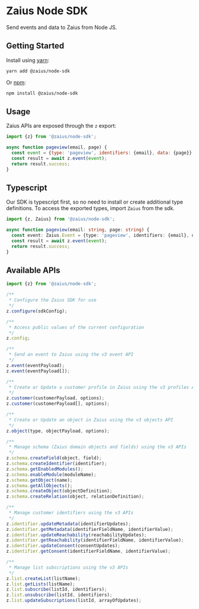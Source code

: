 # Zaius Node SDK

Send events and data to Zaius from Node JS.

## Getting Started

Install using [yarn](https://yarnpkg.com/en/):

```bash
yarn add @zaius/node-sdk
```

Or [npm](https://www.npmjs.com/):

```bash
npm install @zaius/node-sdk
```

## Usage

Zaius APIs are exposed through the `z` export:

```javascript
import {z} from '@zaius/node-sdk';

async function pageview(email, page) {
  const event = {type: 'pageview', identifiers: {email}, data: {page}};
  const result = await z.event(event);
  return result.success;
}
```

## Typescript

Our SDK is typescript first, so no need to install or create additional type definitions.
To access the exported types, import `Zaius` from the sdk.

```typescript
import {z, Zaius} from '@zaius/node-sdk';

async function pageview(email: string, page: string) {
  const event: Zaius.Event = {type: 'pageview', identifiers: {email}, data: {page}};
  const result = await z.event(event);
  return result.success;
}
```

## Available APIs

```javascript
import {z} from '@zaius/node-sdk';

/**
 * Configure the Zaius SDK for use
 */
z.configure(sdkConfig);

/**
 * Access public values of the current configuration
 */
z.config;

/**
 * Send an event to Zaius using the v3 event API
 */
z.event(eventPayload);
z.event(eventPayload[]);

/**
 * Create or Update a customer profile in Zaius using the v3 profiles API
 */
z.customer(customerPayload, options);
z.customer(customerPayload[], options);

/**
 * Create or Update an object in Zaius using the v3 objects API
 */
z.object(type, objectPayload, options);

/**
 * Manage schema (Zaius domain objects and fields) using the v3 APIs
 */
z.schema.createField(object, field);
z.schema.createIdentifier(identifier);
z.schema.getEnabledModules();
z.schema.enableModule(moduleName);
z.schema.getObject(name);
z.schema.getAllObjects();
z.schema.createObject(objectDefinition);
z.schema.createRelation(object, relationDefinition);

/**
 * Manage customer identifiers using the v3 APIs
 */
z.identifier.updateMetadata(identifierUpdates);
z.identifier.getMetadata(identifierFieldName, identifierValue);
z.identifier.updateReachability(reachabilityUpdates);
z.identifier.getReachability(identifierFieldName, identifierValue);
z.identifier.updateConsent(consentUpdates);
z.identifier.getConsent(identifierFieldName, identifierValue);

/**
 * Manage list subscriptions using the v3 APIs
 */
z.list.createList(listName);
z.list.getLists(listName);
z.list.subscribe(listId, identifiers);
z.list.unsubscribe(listId, identifiers);
z.list.updateSubscriptions(listId, arrayOfUpdates);
```
